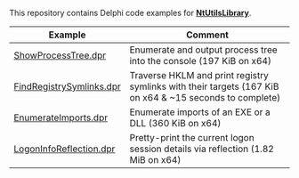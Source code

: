 This repository contains Delphi code examples for [**NtUtilsLibrary**](https://github.com/diversenok/NtUtilsLibrary).

Example                                                                        | Comment
------------------------------------------------------------------------------ | ---------------------------------
[ShowProcessTree.dpr](ShowProcessTree/ShowProcessTree.dpr)                     | Enumerate and output process tree into the console (197 KiB on x64)
[FindRegistrySymlinks.dpr](FindRegistrySymlinks/FindRegistrySymlinks.dpr)      | Traverse HKLM and print registry symlinks with their targets (167 KiB on x64 & ~15 seconds to complete)
[EnumerateImports.dpr](EnumerateImports/EnumerateImports.dpr)                  | Enumerate imports of an EXE or a DLL (360 KiB on x64)
[LogonInfoReflection.dpr](LogonInfoReflection/LogonInfoReflection.dpr)         | Pretty-print the current logon session details via reflection (1.82 MiB on x64)
